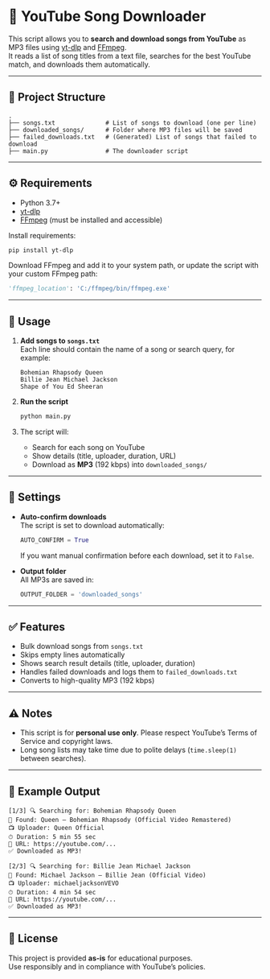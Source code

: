# 🎵 YouTube Song Downloader

This script allows you to **search and download songs from YouTube** as MP3 files using [yt-dlp](https://github.com/yt-dlp/yt-dlp) and [FFmpeg](https://ffmpeg.org/).  
It reads a list of song titles from a text file, searches for the best YouTube match, and downloads them automatically.

---

## 📂 Project Structure

```
.
├── songs.txt              # List of songs to download (one per line)
├── downloaded_songs/      # Folder where MP3 files will be saved
├── failed_downloads.txt   # (Generated) List of songs that failed to download
├── main.py                # The downloader script
```

---

## ⚙️ Requirements

- Python 3.7+
- [yt-dlp](https://github.com/yt-dlp/yt-dlp)  
- [FFmpeg](https://ffmpeg.org/) (must be installed and accessible)  

Install requirements:

```bash
pip install yt-dlp
```

Download FFmpeg and add it to your system path, or update the script with your custom FFmpeg path:
```python
'ffmpeg_location': 'C:/ffmpeg/bin/ffmpeg.exe'
```

---

## 📝 Usage

1. **Add songs to `songs.txt`**  
   Each line should contain the name of a song or search query, for example:

   ```
   Bohemian Rhapsody Queen
   Billie Jean Michael Jackson
   Shape of You Ed Sheeran
   ```

2. **Run the script**  

   ```bash
   python main.py
   ```

3. The script will:
   - Search for each song on YouTube
   - Show details (title, uploader, duration, URL)
   - Download as **MP3** (192 kbps) into `downloaded_songs/`

---

## 🔧 Settings

- **Auto-confirm downloads**  
  The script is set to download automatically:
  ```python
  AUTO_CONFIRM = True
  ```
  If you want manual confirmation before each download, set it to `False`.

- **Output folder**  
  All MP3s are saved in:
  ```python
  OUTPUT_FOLDER = 'downloaded_songs'
  ```

---

## ✅ Features

- Bulk download songs from `songs.txt`
- Skips empty lines automatically
- Shows search result details (title, uploader, duration)
- Handles failed downloads and logs them to `failed_downloads.txt`
- Converts to high-quality MP3 (192 kbps)

---

## ⚠️ Notes

- This script is for **personal use only**. Please respect YouTube’s Terms of Service and copyright laws.  
- Long song lists may take time due to polite delays (`time.sleep(1)` between searches).

---

## 🎉 Example Output

```
[1/3] 🔍 Searching for: Bohemian Rhapsody Queen
🎵 Found: Queen – Bohemian Rhapsody (Official Video Remastered)
📺 Uploader: Queen Official
⏱ Duration: 5 min 55 sec
🔗 URL: https://youtube.com/...
✅ Downloaded as MP3!

[2/3] 🔍 Searching for: Billie Jean Michael Jackson
🎵 Found: Michael Jackson – Billie Jean (Official Video)
📺 Uploader: michaeljacksonVEVO
⏱ Duration: 4 min 54 sec
🔗 URL: https://youtube.com/...
✅ Downloaded as MP3!
```

---

## 📜 License

This project is provided **as-is** for educational purposes.  
Use responsibly and in compliance with YouTube’s policies.
